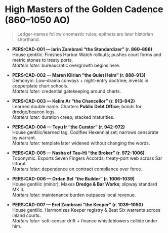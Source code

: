 # High Masters of the Golden Cadence (860–1050 AO)

> Ledger-names follow onomastic rules; epithets are later historian shorthand.

- **PERS:CAD-001 — Iarin Zambrani “the Standardizer” (r. 860–888)**  
  House gentilic. Finishes Harbor Watch rollouts; pushes court forms and metric stones to treaty ports.  
  *Matters later:* bureaucratic overgrowth begins here.

- **PERS:CAD-002 — Maren Kllrian “the Quiet Helm” (r. 888–913)**  
  Demonym. Low-drama convoys + night-entry doctrine; invests in copperplate chart schools.  
  *Matters later:* credential gatekeeping around charts.

- **PERS:CAD-003 — Kelim Ar “the Chancellor” (r. 913–942)**  
  Learned double name. Charters **Public Debt Office**; bonds for dredge/beacon legs.  
  *Matters later:* duration creep; stacked maturities.

- **PERS:CAD-004 — Teyu Ir “the Curator” (r. 942–972)**  
  House gentilic/learned tag. Codifies Hexennial set; narrows censorate by warrant.  
  *Matters later:* template later widened without changing the words.

- **PERS:CAD-005 — Nasha of Tau-Hi “the Broker” (r. 972–1006)**  
  Toponymic. Exports Seven Fingers Accords; treaty-port web across Sar littoral.  
  *Matters later:* dependence on contract compliance over force.

- **PERS:CAD-006 — Ordan Bel “the Builder” (r. 1006–1039)**  
  House gentilic (minor). Maxes **Dredge & Bar Works**; slipway standard MK II.  
  *Matters later:* maintenance burden outpaces local revenue.

- **PERS:CAD-007 — Erel Zambrani “the Keeper” (r. 1039–1050)**  
  House gentilic. Harmonizes Keeper registry & Beat Six warrants across inland courts.  
  *Matters later:* soft-censor drift + finance whistleblowers collide under him.
